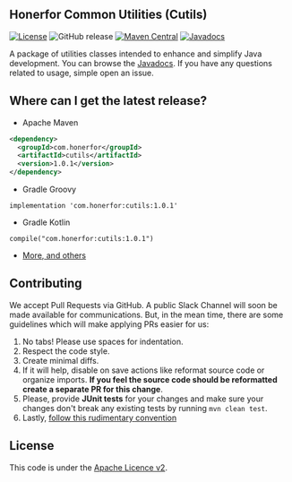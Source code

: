 ## Honerfor Common Utilities (Cutils)
[![License](https://img.shields.io/github/license/honerfor/cutils)](#License)
![GitHub release](https://img.shields.io/github/release/honerfor/cutils)
[![Maven Central](https://maven-badges.herokuapp.com/maven-central/com.honerfor/cutils/badge.svg)](https://search.maven.org/artifact/com.honerfor/cutils)
[![Javadocs](https://javadoc.io/badge/com.honerfor/cutils.svg)](https://javadoc.io/doc/com.honerfor/cutils)

A package of utilities classes intended to enhance and simplify Java development. You can browse the [Javadocs](https://javadoc.io/doc/com.honerfor/cutils). If you have any questions related to usage, simple open an issue.

## Where can I get the latest release? 
- Apache Maven
```xml
<dependency>
  <groupId>com.honerfor</groupId>
  <artifactId>cutils</artifactId>
  <version>1.0.1</version>
</dependency> 
```
- Gradle Groovy
```
implementation 'com.honerfor:cutils:1.0.1'
```
- Gradle Kotlin
```
compile("com.honerfor:cutils:1.0.1")
```
- [More, and others](https://search.maven.org/artifact/com.honerfor/cutils)

## Contributing
We accept Pull Requests via GitHub. A public Slack Channel will soon be made available for communications.
But, in the mean time, there are some guidelines which will make applying PRs easier for us:

1. No tabs! Please use spaces for indentation.
2. Respect the code style.
3. Create minimal diffs.
4. If it will help, disable on save actions like reformat source code or organize imports. **If you feel the source code should be reformatted create a separate PR for this change**.
5. Please, provide **JUnit tests** for your changes and make sure your changes don't break any existing tests by running `mvn clean test`.
6. Lastly, [follow this rudimentary convention](https://blog.jasonmeridth.com/posts/do-not-issue-pull-requests-from-your-master-branch/)

## License

This code is under the [Apache Licence v2](https://github.com/Honerfor/Common/blob/master/LICENSE).
